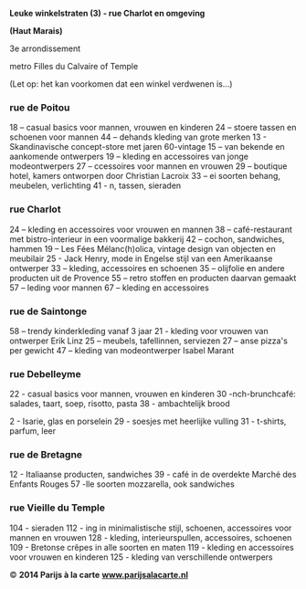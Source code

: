 
**Leuke winkelstraten (3) - rue Charlot en omgeving**

**(Haut Marais)**

3e arrondissement

metro Filles du Calvaire of Temple

(Let op: het kan voorkomen dat een winkel verdwenen is…)

### **rue**  **de Poitou**

18 – casual basics voor mannen, vrouwen en kinderen
24 – stoere tassen en schoenen voor mannen
44 – dehands kleding van grote merken
13 - Skandinavische concept-store met jaren 60-vintage
15 – van bekende en aankomende ontwerpers
19 – kleding en accessoires van jonge modeontwerpers
27 – ccessoires voor mannen en vrouwen
29 – boutique hotel, kamers ontworpen door Christian Lacroix 33 – ei soorten behang, meubelen, verlichting
41 - n, tassen, sieraden

 

### **rue Charlot**

24 – kleding en accessoires voor vrouwen en mannen
38 – café-restaurant met bistro-interieur in een voormalige bakkerij 42 – cochon, sandwiches, hammen
19 – Les Fées Mélanc(h)olica, vintage design van objecten en meubilair
25 - Jack Henry, mode in Engelse stijl van een Amerikaanse ontwerper
33 – kleding, accessoires en schoenen
35 – olijfolie en andere producten uit de Provence 55 – retro stoffen en producten daarvan gemaakt 57 – leding voor mannen
67 – kleding en accessoires



### **rue de Saintonge**

58 – trendy kinderkleding vanaf 3 jaar 21 - kleding voor vrouwen van ontwerper Erik Linz 25 – meubels, tafellinnen, serviezen
27 – anse pizza&#39;s per gewicht
47 – kleding van modeontwerper Isabel Marant



### **rue Debelleyme**

22 - casual basics voor mannen, vrouwen en kinderen 30 -nch-brunchcafé: salades, taart, soep, risotto, pasta 38 - ambachtelijk brood

2 - Isarie, glas en porselein
29 - soesjes met heerlijke vulling
31 - t-shirts, parfum, leer
  

### **rue de Bretagne**

12 - Italiaanse producten, sandwiches
39 - café in de overdekte Marché des Enfants Rouges 57 -lle soorten mozzarella, ook sandwiches


### **rue Vieille du Temple**

104 - sieraden
112 - ing in minimalistische stijl, schoenen, accessoires voor mannen en vrouwen 128 - kleding, interieurspullen, accessoires, schoenen
109 - Bretonse crêpes in alle soorten en maten
119 - kleding en accessoires voor vrouwen en kinderen
125 - kleding van verschillende ontwerpers


© **2014 Parijs à la carte**
**www.parijsalacarte.nl**
```